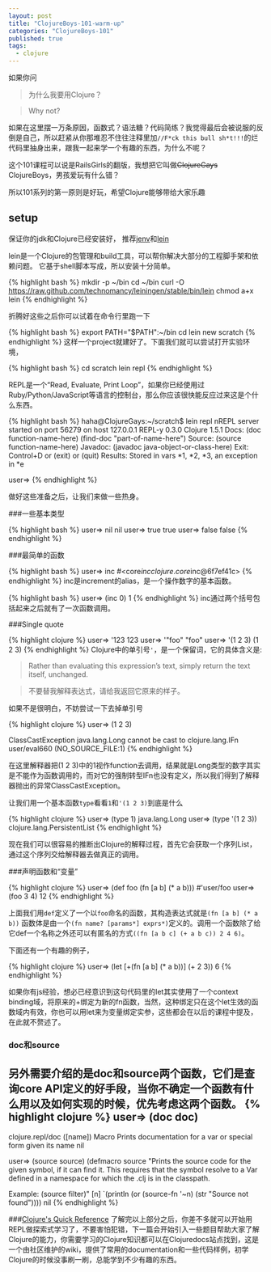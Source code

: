 ```yaml
---
layout: post
title: "ClojureBoys-101-warm-up"
categories: "ClojureBoys-101"
published: true
tags: 
  - clojure
---
```


如果你问

> 为什么我要用Clojure？

> Why not?

如果在这里摆一万条原因，函数式？语法糖？代码简练？我觉得最后会被说服的反倒是自己，所以赶紧从你那堆忍不住往注释里加`//F*ck this bull sh*t!!!`的烂代码里抽身出来，跟我一起来学一个有趣的东西，为什么不呢？

这个101课程可以说是RailsGirls的翻版，我想把它叫做<del>ClojureGays</del> ClojureBoys，男孩爱玩有什么错？

所以101系列的第一原则是好玩，希望Clojure能够带给大家乐趣

## setup

保证你的jdk和Clojure已经安装好，
推荐[jenv](http://jenv.io/)和[lein](http://leiningen.org/)

lein是一个Clojure的包管理和build工具，可以帮你解决大部分的工程脚手架和依赖问题。
它基于shell脚本写成，所以安装十分简单。

{% highlight bash %}
mkdir -p ~/bin
cd ~/bin
curl -O https://raw.github.com/technomancy/leiningen/stable/bin/lein
chmod a+x lein
{% endhighlight %}

折腾好这些之后你可以试着在命令行里跑一下

{% highlight bash %}
export PATH="$PATH":~/bin
cd
lein new scratch
{% endhighlight %}
这样一个project就建好了。下面我们就可以尝试打开实验环境，

{% highlight bash %}
cd scratch
lein repl
{% endhighlight %}

REPL是一个“Read, Evaluate, Print Loop”，如果你已经使用过Ruby/Python/JavaScript等语言的控制台，那么你应该很快能反应过来这是个什么东西。

{% highlight bash %}
haha@ClojureGays:~/scratch$ lein repl
nREPL server started on port 56279 on host 127.0.0.1
REPL-y 0.3.0
Clojure 1.5.1
    Docs: (doc function-name-here)
          (find-doc "part-of-name-here")
  Source: (source function-name-here)
 Javadoc: (javadoc java-object-or-class-here)
    Exit: Control+D or (exit) or (quit)
 Results: Stored in vars *1, *2, *3, an exception in *e

user=>
{% endhighlight %}

做好这些准备之后，让我们来做一些热身。

###一些基本类型

{% highlight bash %}
user=> nil
nil
user=> true
true
user=> false
false
{% endhighlight %}

###最简单的函数

{% highlight bash %}
user=> inc
#<core$inc clojure.core$inc@6f7ef41c>
{% endhighlight %}
inc是increment的alias，是一个操作数字的基本函数。

{% highlight bash %}
user=> (inc 0)
1
{% endhighlight %}
inc通过两个括号包括起来之后就有了一次函数调用。

###Single quote

{% highlight clojure %}
user=> '123
123
user=> '"foo"
"foo"
user=> '(1 2 3)
(1 2 3)
{% endhighlight %}
Clojure中的单引号`'`，是一个保留词，它的具体含义是:

> Rather than evaluating this expression’s text, simply return the text itself, unchanged.

> 不要替我解释表达式，请给我返回它原来的样子。

如果不是很明白，不妨尝试一下去掉单引号

{% highlight clojure %}
user=> (1 2 3)

ClassCastException java.lang.Long cannot be cast to clojure.lang.IFn  user/eval660 (NO_SOURCE_FILE:1)
{% endhighlight %}

在这里解释器把(1 2 3)中的1视作function去调用，结果就是Long类型的数字其实是不能作为函数调用的，而对它的强制转型IFn也没有定义，所以我们得到了解释器抛出的异常ClassCastException。

让我们用一个基本函数`type`看看`1`和`'(1 2 3)`到底是什么

{% highlight clojure %}
user=> (type 1)
java.lang.Long
user=> (type '(1 2 3))
clojure.lang.PersistentList
{% endhighlight %}

现在我们可以很容易的推断出Clojure的解释过程，首先它会获取一个序列List，通过这个序列交给解释器去做真正的调用。

###声明函数和“变量”

{% highlight clojure %}
user=> (def foo (fn [a b] (* a b)))
#'user/foo
user=> (foo 3 4)
12
{% endhighlight %}

上面我们用`def`定义了一个以`foo`命名的函数，其构造表达式就是`(fn [a b] (* a b))`
函数体是由一个`(fn name? [params*] exprs*)`定义的。调用一个函数除了给它def一个名称之外还可以有匿名的方式`((fn [a b c] (+ a b c)) 2 4 6)`。

下面还有一个有趣的例子，

{% highlight clojure %}
user=> (let [+(fn [a b] (* a b))] (+ 2 3))
6
{% endhighlight %}

如果你有js经验，想必已经意识到这句代码里的let其实使用了一个context binding域，将原来的+绑定为新的fn函数，当然，这种绑定只在这个let生效的函数域内有效，你也可以用let来为变量绑定实参，这些都会在以后的课程中提及，在此就不赘述了。

### doc和source

另外需要介绍的是doc和source两个函数，它们是查询core API定义的好手段，当你不确定一个函数有什么用以及如何实现的时候，优先考虑这两个函数。
{% highlight clojure %}
user=> (doc doc)
-------------------------
clojure.repl/doc
([name])
Macro
  Prints documentation for a var or special form given its name
nil

user=> (source source)
(defmacro source
  "Prints the source code for the given symbol, if it can find it.
  This requires that the symbol resolve to a Var defined in a
  namespace for which the .clj is in the classpath.

  Example: (source filter)"
  [n]
  `(println (or (source-fn '~n) (str "Source not found"))))
nil
{% endhighlight %}


###[Clojure's Quick Reference](https://clojuredocs.org/quickref)
了解完以上部分之后，你差不多就可以开始用REPL做探索式学习了，不要害怕犯错，下一篇会开始引入一些题目帮助大家了解Clojure的能力，你需要学习的Clojure知识都可以在Clojuredocs站点找到，这是一个由社区维护的wiki，提供了常用的documentation和一些代码样例，初学Clojure的时候没事刷一刷，总能学到不少有趣的东西。